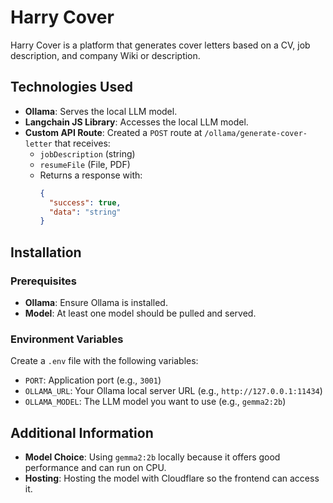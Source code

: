 # Harry Cover

Harry Cover is a platform that generates cover letters based on a CV, job description, and company Wiki or description.

## Technologies Used

- **Ollama**: Serves the local LLM model.
- **Langchain JS Library**: Accesses the local LLM model.
- **Custom API Route**: Created a `POST` route at `/ollama/generate-cover-letter` that receives:
  - `jobDescription` (string)
  - `resumeFile` (File, PDF)
  - Returns a response with:
    ```json
    {
      "success": true,
      "data": "string"
    }
    ```

## Installation

### Prerequisites

- **Ollama**: Ensure Ollama is installed.
- **Model**: At least one model should be pulled and served.

### Environment Variables

Create a `.env` file with the following variables:

- `PORT`: Application port (e.g., `3001`)
- `OLLAMA_URL`: Your Ollama local server URL (e.g., `http://127.0.0.1:11434`)
- `OLLAMA_MODEL`: The LLM model you want to use (e.g., `gemma2:2b`)

## Additional Information

- **Model Choice**: Using `gemma2:2b` locally because it offers good performance and can run on CPU.
- **Hosting**: Hosting the model with Cloudflare so the frontend can access it.
